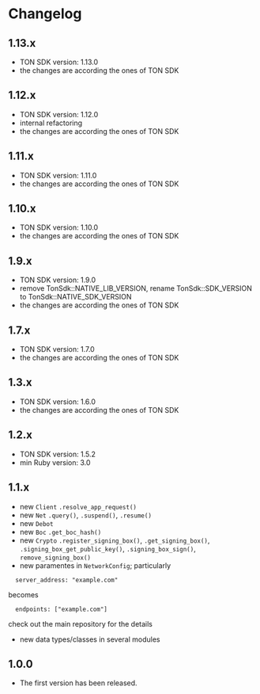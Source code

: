 # Changelog

1.13.x
-----
* TON SDK version: 1.13.0
* the changes are according the ones of TON SDK

1.12.x
-----
* TON SDK version: 1.12.0
* internal refactoring
* the changes are according the ones of TON SDK

1.11.x
-----
* TON SDK version: 1.11.0
* the changes are according the ones of TON SDK


1.10.x
-----
* TON SDK version: 1.10.0
* the changes are according the ones of TON SDK


1.9.x
-----
* TON SDK version: 1.9.0
* remove TonSdk::NATIVE_LIB_VERSION, rename TonSdk::SDK_VERSION to TonSdk::NATIVE_SDK_VERSION
* the changes are according the ones of TON SDK


1.7.x
-----
* TON SDK version: 1.7.0
* the changes are according the ones of TON SDK

1.3.x
-----
* TON SDK version: 1.6.0
* the changes are according the ones of TON SDK

1.2.x
-----
* TON SDK version: 1.5.2
* min Ruby version: 3.0


1.1.x
-----
* new `Client` `.resolve_app_request()`
* new `Net` `.query()`, `.suspend()`, `.resume()`
* new `Debot`
* new `Boc` `.get_boc_hash()`
* new `Crypto` `.register_signing_box()`, `.get_signing_box()`, `.signing_box_get_public_key()`,
`.signing_box_sign()`, `remove_signing_box()`
* new paramentes in `NetworkConfig`; particularly

```
  server_address: "example.com"
```

becomes

```
  endpoints: ["example.com"]
```

check out the main repository for the details

* new data types/classes in several modules


1.0.0
-----
* The first version has been released.